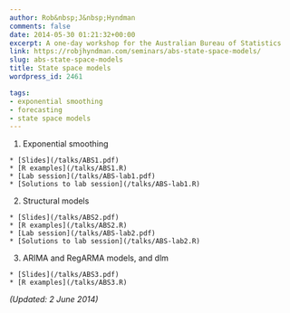 ```yaml
---
author: Rob&nbsp;J&nbsp;Hyndman
comments: false
date: 2014-05-30 01:21:32+00:00
excerpt: A one-day workshop for the Australian Bureau of Statistics
link: https://robjhyndman.com/seminars/abs-state-space-models/
slug: abs-state-space-models
title: State space models
wordpress_id: 2461

tags:
- exponential smoothing
- forecasting
- state space models
---
```



	
  1. Exponential smoothing

	
    * [Slides](/talks/ABS1.pdf)
    * [R examples](/talks/ABS1.R)
    * [Lab session](/talks/ABS-lab1.pdf)
    * [Solutions to lab session](/talks/ABS-lab1.R)
	
  2. Structural models
	
    * [Slides](/talks/ABS2.pdf)
    * [R examples](/talks/ABS2.R)
    * [Lab session](/talks/ABS-lab2.pdf)
    * [Solutions to lab session](/talks/ABS-lab2.R)

	
  3. ARIMA and RegARMA models, and dlm

    * [Slides](/talks/ABS3.pdf)
    * [R examples](/talks/ABS3.R)


_(Updated: 2 June 2014)_
